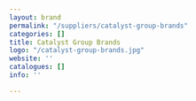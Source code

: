 ```yaml
---
layout: brand
permalink: "/suppliers/catalyst-group-brands"
categories: []
title: Catalyst Group Brands
logo: "/catalyst-group-brands.jpg"
website: ''
catalogues: []
info: ''

---
```


